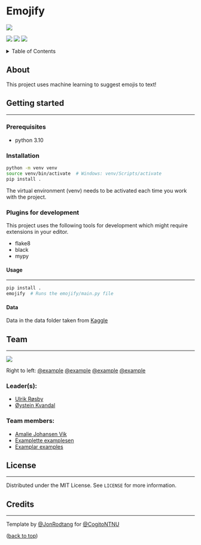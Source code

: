 # Emojify

<!--INSERT PICTURE REPRESENTATIVE OF PROJECT-->
<div text-align="center">
<img src="https://external-content.duckduckgo.com/iu/?u=https%3A%2F%2Ftse4.mm.bing.net%2Fth%3Fid%3DOIP.Khns8mi5ov-qN64yFABHmAHaE7%26pid%3DApi&f=1"></img>
</div>
<p text-align="center">
<a href="https://github.com/CogitoNTNU/README-template/blob/main/LICENSE" alt="LICENSE">
        <img src="https://img.shields.io/badge/license-MIT-green"></img></a>

<a href="" alt="platform">
        <img src="https://img.shields.io/badge/platform-linux%7Cwindows%7CmacOS-lightgrey"></img></a>
<a href="" alt="version">
        <img src="https://img.shields.io/badge/version-0.0.1-blue"></img></a>
</p>
<!-- TABLE OF CONTENTS -->
<details>
  <summary>Table of Contents</summary>
  <ol>
    <li>
      <a href="#about">About</a>
    </li>
    <li>
      <a href="#getting-started">Getting Started</a>
      <ul>
        <li><a href="#prerequisites">Prerequisites</a></li>
        <li><a href="#installation">Installation</a></li>
      </ul>
    </li>
    <li><a href="#usage">Usage</a></li>
   <li><a href="#team">Team</a></li>
    <li><a href="#license">License</a></li>
  </ol>
</details>

## About 
This project uses machine learning to suggest emojis to text!

## Getting started
------

### Prerequisites
- python 3.10

### Installation

```bash
python -m venv venv
source venv/bin/activate  # Windows: venv/Scripts/activate
pip install .
```

The virtual environment (venv) needs to be activated each time you work with the project.

### Plugins for development

This project uses the following tools for development which might require extensions in your editor.
- flake8
- black
- mypy

#### Usage
------
```bash
pip install . 
emojify  # Runs the emojify/main.py file
```

#### Data
Data in the data folder taken from [Kaggle](https://www.kaggle.com/datasets/praveengovi/emotions-dataset-for-nlp)

## Team
------
<!--INSERT PICTURE OF TEAM-->
<div text-align="center">
<img src="https://cogito-ntnu.no/static/img/projects/erpokerpfpwekwpkerwer.png"></img>
</div>

Right to left: [@example](https://github.com/Jonrodtang)    [@example](https://github.com/Jonrodtang)    [@example](https://github.com/Jonrodtang)    [@example](https://github.com/Jonrodtang)  
### Leader(s):
- [Ulrik Røsby](https://github.com/ulrik2204)
- [Øystein Kvandal](https://github.com/)

### Team members:
- [Amalie Johansen Vik](https://github.com/amaliejvik)
-  [Examplette examplesen](https://github.com/)
- [Examplar examples](https://github.com/)

## License
------
Distributed under the MIT License. See `LICENSE` for more information.



## Credits
------
Template by [@JonRodtang](https://github.com/Jonrodtang) for  [@CogitoNTNU](https://github.com/CogitoNTNU)  <p text-align="right">(<a href="#top">back to top</a>)</p>